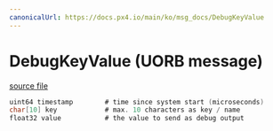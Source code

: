 ```yaml
---
canonicalUrl: https://docs.px4.io/main/ko/msg_docs/DebugKeyValue
---
```


# DebugKeyValue (UORB message)



[source file](https://github.com/PX4/PX4-Autopilot/blob/release/1.14/msg/DebugKeyValue.msg)

```c
uint64 timestamp        # time since system start (microseconds)
char[10] key            # max. 10 characters as key / name
float32 value           # the value to send as debug output

```
